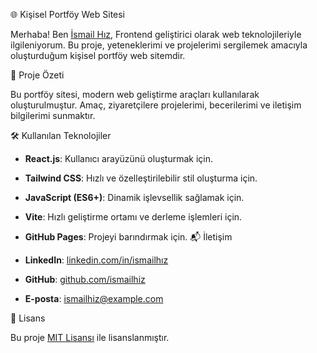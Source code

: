  🌐 Kişisel Portföy Web Sitesi

Merhaba! Ben [İsmail Hız](https://www.linkedin.com/in/ismailhız/), Frontend geliştirici olarak web teknolojileriyle ilgileniyorum. Bu proje, yeteneklerimi ve projelerimi sergilemek amacıyla oluşturduğum kişisel portföy web sitemdir.

🚀 Proje Özeti

Bu portföy sitesi, modern web geliştirme araçları kullanılarak oluşturulmuştur. Amaç, ziyaretçilere projelerimi, becerilerimi ve iletişim bilgilerimi sunmaktır.

🛠️ Kullanılan Teknolojiler

- **React.js**: Kullanıcı arayüzünü oluşturmak için.
- **Tailwind CSS**: Hızlı ve özelleştirilebilir stil oluşturma için.
- **JavaScript (ES6+)**: Dinamik işlevsellik sağlamak için.
- **Vite**: Hızlı geliştirme ortamı ve derleme işlemleri için.
- **GitHub Pages**: Projeyi barındırmak için.
📬 İletişim

- **LinkedIn**: [linkedin.com/in/ismailhız](https://www.linkedin.com/in/ismailhız/)
- **GitHub**: [github.com/ismailhiz](https://github.com/ismailhiz)
- **E-posta**: ismailhiz@example.com

 📄 Lisans

Bu proje [MIT Lisansı](LICENSE) ile lisanslanmıştır.
